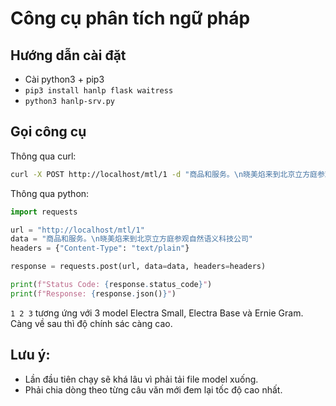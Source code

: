 # Công cụ phân tích ngữ pháp

## Hướng dẫn cài đặt

- Cài python3 + pip3
- `pip3 install hanlp flask waitress`
- `python3 hanlp-srv.py`

## Gọi công cụ

Thông qua curl:

```sh
curl -X POST http://localhost/mtl/1 -d "商品和服务。\n晓美焰来到北京立方庭参观自然语义科技公司"
```

Thông qua python:

```py
import requests

url = "http://localhost/mtl/1"
data = "商品和服务。\n晓美焰来到北京立方庭参观自然语义科技公司"
headers = {"Content-Type": "text/plain"}

response = requests.post(url, data=data, headers=headers)

print(f"Status Code: {response.status_code}")
print(f"Response: {response.json()}")
```

`1 2 3` tương ứng với 3 model Electra Small, Electra Base và Ernie Gram. Càng về sau thì độ chính sác càng cao.

## Lưu ý:

- Lần đầu tiên chạy sẽ khá lâu vì phải tải file model xuống.
- Phải chia dòng theo từng câu văn mới đem lại tốc độ cao nhất.
